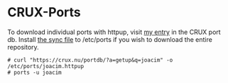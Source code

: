 # CRUX-Ports

To download individual ports with httpup, visit [my entry][1] in the CRUX
port db. Install [the sync file][2] to /etc/ports if you wish to download
the entire repository.

```
# curl "https://crux.nu/portdb/?a=getup&q=joacim" -o /etc/ports/joacim.httpup
# ports -u joacim
```

[1]: http://crux.nu/portdb/?a=repo&q=joacim
[2]: http://crux.nu/portdb/?a=getup&q=joacim
